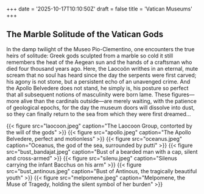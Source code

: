 +++
date = '2025-10-17T10:10:50Z'
draft = false
title = 'Vatican Museums'
+++

## The Marble Solitude of the Vatican Gods

In the damp twilight of the Museo Pio-Clementino, one encounters the true heirs of solitude: Greek gods sculpted from a marble so cold it still remembers the heat of the Aegean sun and the hands of a craftsman who died four thousand years ago. Here, the Laocoön writhes in an eternal, mute scream that no soul has heard since the day the serpents were first carved; his agony is not stone, but a persistent echo of an unavenged crime. And the Apollo Belvedere does not stand, he simply is, his posture so perfect that all subsequent notions of masculinity were born lame. These figures—more alive than the cardinals outside—are merely waiting, with the patience of geological epochs, for the day the museum doors will dissolve into dust, so they can finally return to the sea from which they were first dreamed...


{{< figure src="laocoon.jpeg" caption="The Laocoon Group, contorted by the will of the gods" >}}
{{< figure src="apollo.jpeg" caption="The Apollo Belvedere, perfect and motionless" >}}
{{< figure src="oceanus.jpeg" caption="Oceanus, the god of the sea, surrounded by putti" >}}
{{< figure src="bust_bandajat.jpeg" caption="Bust of a bearded man with a cap, silent and cross-armed" >}}
{{< figure src="silenu.jpeg" caption="Silenus carrying the infant Bacchus on his arm" >}}
{{< figure src="bust_antinous.jpeg" caption="Bust of Antinous, the tragically beautiful youth" >}}
{{< figure src="melpomene.jpeg" caption="Melpomene, the Muse of Tragedy, holding the silent symbol of her burden" >}}